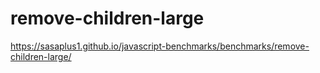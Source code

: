 # remove-children-large

https://sasaplus1.github.io/javascript-benchmarks/benchmarks/remove-children-large/